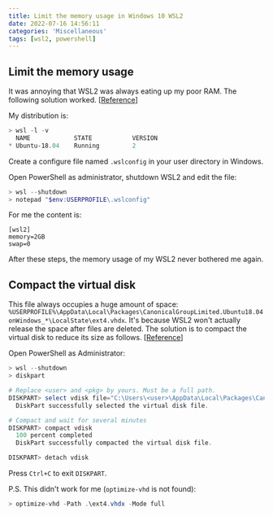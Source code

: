 ```yaml
---
title: Limit the memory usage in Windows 10 WSL2
date: 2022-07-16 14:56:11
categories: 'Miscellaneous'
tags: [wsl2, powershell]
---
```


## Limit the memory usage

It was annoying that WSL2 was always eating up my poor RAM.
The following solution worked. [[Reference](https://www.aleksandrhovhannisyan.com/blog/limiting-memory-usage-in-wsl-2/)]

My distribution is:

```powershell
> wsl -l -v
  NAME            STATE           VERSION
* Ubuntu-18.04    Running         2
```

Create a configure file named `.wslconfig` in your user directory in Windows.

Open PowerShell as administrator, shutdown WSL2 and edit the file:

```powershell
> wsl --shutdown
> notepad "$env:USERPROFILE\.wslconfig"
```

For me the content is:

```text
[wsl2]
memory=2GB
swap=0
```

<!-- more -->

After these steps, the memory usage of my WSL2 never bothered me again.

## Compact the virtual disk

This file always occupies a huge amount of space: `%USERPROFILE%\AppData\Local\Packages\CanonicalGroupLimited.Ubuntu18.04onWindows_*\LocalState\ext4.vhdx`. It's because WSL2 won't actually release the space after files are deleted. The solution is to compact the virtual disk to reduce its size as follows. [[Reference](https://github.com/microsoft/WSL/issues/4699)]

Open PowerShell as Administrator:

```powershell
> wsl --shutdown
> diskpart

# Replace <user> and <pkg> by yours. Must be a full path.
DISKPART> select vdisk file="C:\Users\<user>\AppData\Local\Packages\CanonicalGroupLimited.<pkg>\LocalState\ext4.vhdx"
  DiskPart successfully selected the virtual disk file.

# Compact and wait for several minutes
DISKPART> compact vdisk
  100 percent completed
  DiskPart successfully compacted the virtual disk file.

DISKPART> detach vdisk
```

Press `Ctrl+C` to exit `DISKPART`.
<br>

P.S. This didn't work for me (`optimize-vhd` is not found):

```powershell
> optimize-vhd -Path .\ext4.vhdx -Mode full
```
